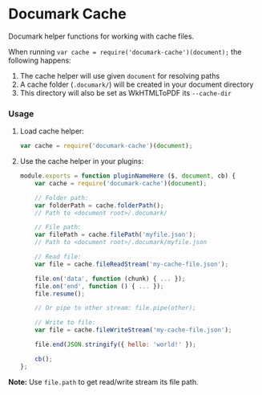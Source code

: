 # Documark Cache

Documark helper functions for working with cache files.

When running `var cache = require('documark-cache')(document);` the following happens:

1. The cache helper will use given `document` for resolving paths
2. A cache folder (`.documark/`) will be created in your document directory
3. This directory will also be set as WkHTMLToPDF its `--cache-dir`

### Usage

1. Load cache helper:

	```js
	var cache = require('documark-cache')(document);
	```

2. Use the cache helper in your plugins:

	```js
	module.exports = function pluginNameHere ($, document, cb) {
		var cache = require('documark-cache')(document);

		// Folder path:
		var folderPath = cache.folderPath();
		// Path to <document root>/.documark/

		// File path:
		var filePath = cache.filePath('myfile.json');
		// Path to <document root>/.documark/myfile.json

		// Read file:
		var file = cache.fileReadStream('my-cache-file.json');

		file.on('data', function (chunk) { ... });
		file.on('end', function () { ... });
		file.resume();

		// Or pipe to other stream: file.pipe(other);

		// Write to file:
		var file = cache.fileWriteStream('my-cache-file.json');

		file.end(JSON.stringify({ hello: 'world!' });

		cb();
	};
	```

__Note:__ Use `file.path` to get read/write stream its file path.
